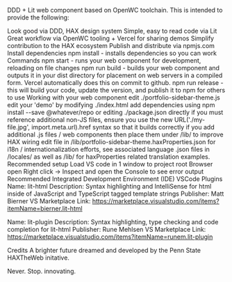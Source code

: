DDD + Lit web component based on OpenWC toolchain. This is intended to provide the following:

Look good via DDD, HAX design system
Simple, easy to read code via Lit
Great workflow via OpenWC tooling + Vercel for sharing demos
Simplify contribution to the HAX ecosystem
Publish and distribute via npmjs.com
Install dependencies
npm install - installs dependencies so you can work
Commands
npm start - runs your web component for development, reloading on file changes
npm run build - builds your web component and outputs it in your dist directory for placement on web servers in a compiled form. Vercel automatically does this on commit to github.
npm run release - this will build your code, update the version, and publish it to npm for others to use
Working with your web component
edit ./portfolio-sidebar-theme.js
edit your 'demo' by modifying ./index.html
add dependencies using npm install --save @whatever/repo or editing ./package.json directly
if you must reference additional non-JS files, ensure you use the new URL('./my-file.jpg', import.meta.url).href syntax so that it builds correctly
if you add additional .js files / web components then place them under /lib/
to improve HAX wiring edit file in /lib/portfolio-sidebar-theme.haxProperties.json
for i18n / internationalization efforts, see associated language .json files in /locales/ as well as /lib/ for haxProperties related translation examples.
Recommended setup
Load VS code in 1 window to project root
Browser open
Right click -> Inspect and open the Console to see error output
Recommended Integrated Development Environment (IDE)
VSCode
Plugins
Name: lit-html Description: Syntax highlighting and IntelliSense for html inside of JavaScript and TypeScript tagged template strings Publisher: Matt Bierner VS Marketplace Link: https://marketplace.visualstudio.com/items?itemName=bierner.lit-html

Name: lit-plugin Description: Syntax highlighting, type checking and code completion for lit-html Publisher: Rune Mehlsen VS Marketplace Link: https://marketplace.visualstudio.com/items?itemName=runem.lit-plugin

Credits
A brighter future dreamed and developed by the Penn State HAXTheWeb initative.

Never. Stop. innovating.
